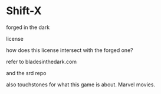 # Shift-X

forged in the dark

license

how does this license intersect with the forged one?

refer to bladesinthedark.com

and the srd repo


also touchstones for what this game is about. 
Marvel movies. 